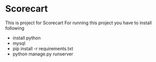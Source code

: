 # Scorecart
This is project for Scorecart
For running this project you have to install following
 - install python
 - mysql
 - pip install -r requirements.txt
 - python manage.py runserver


